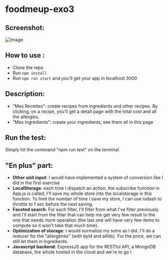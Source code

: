 # foodmeup-exo3


## Screenshot:
![Image](https://image.ibb.co/hrrBmm/mesrecettes.png)

## How to use :
- Clone the repo
- Run ```npm install```
- Run ```npm run start``` and you'll get your app in localhost 3000

## Description:
- "Mes Recettes": create recipes from ingredients and other recipes. By clicking,
on a recipe, you'll get a detail page with the total cost and all the allergies.
- "Mes Ingrédients": create your ingredients, see them all in this page

## Run the test:
Simply hit the command "npm run test" on the terminal


## "En plus" part:
- **Other unit input**: I would have implemented a system of conversion like I did in the first exercise
- **LocalStorage**: each time I dispatch an action, the subscribe function in App.js is called, I'll save my whole store into the localstorage in this function. To limit the number of time I save my store, I can use lodash to throttle to 1 sec before the next saving.
- **Faceted search**: For each filter, I'll filter from what I've filter previously and I'll start from the filter that can help me get very few result to the one that needs more operation (the last one will have very few items to compute so it won't take that much time). 
- **Optimization of storage**: I would normalize my sotre as I did. I'll do a reducer for the "allergènes" (with byId and allIds). For the price, we can still let them in Ingredients. 
- **Javascript backend**: ExpressJS app for the RESTful API, a MongoDB database, the whole hosted in the cloud and we're to go ! 
